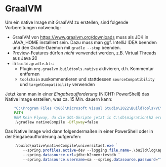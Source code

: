 # GraalVM

Um ein native Image mit GraalVM zu erstellen, sind folgende Vorbereitungen notwendig:

- GraalVM von https://www.graalvm.org/downloads muss als JDK in JAVA_HOME installiert sein.
  Dazu muss man ggf. IntelliJ IDEA beenden und den Gradle-Daemon mit `gradle --stop` beenden.
- Preview-Features dürfen _nicht_ verwendet werden, z.B. Virtual Threads aus Java 20
- in `build.gradle.kts`:
  - Plugin `org.graalvm.buildtools.native` aktivieren, d.h. Kommentar entfernen
  - `toolchain` auskommentieren und stattdessen `sourceCompatibility` und
    `targetCompatibility` verwenden

Jetzt kann man in einer _Eingabeaufforderung_ (NICHT: PowerShell) das Native Image
erstellen, was ca. 15 Min. dauern kann:

```cmd
    "C:\Program Files (x86)\Microsoft Visual Studio\2022\BuildTools\VC\Auxiliary\Build\vcvars64.bat"
    PATH
    REM Kein Flyway, da die SQL-Skripte jetzt in C:\db\migration\h2 erwartet werden
    .\gradlew nativeCompile -Dflyway=false
```

Das Native Image wird dann folgendermaßen in einer PowerShell oder in der Eingabeaufforderung aufgerufen:

```PowerShell
    .\build\native\nativeCompile\universitaet.exe `
        --spring.profiles.active=dev --logging.file.name=.\build\log\application.log `
        --spring.datasource.url=jdbc:h2:mem:testdb `
        --spring.datasource.username=sa --spring.datasource.password=""
```
